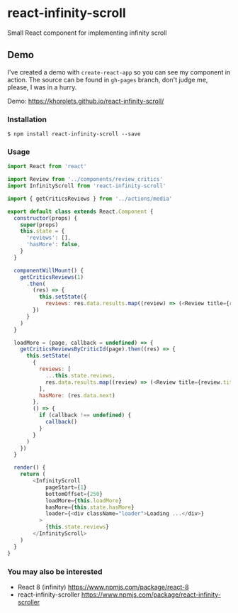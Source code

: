# react-infinity-scroll

Small React component for implementing infinity scroll

## Demo

I've created a demo with `create-react-app` so you can see my component in action. The source can be found in `gh-pages` branch, don't judge me, please, I was in a hurry.

Demo: https://khorolets.github.io/react-infinity-scroll/

### Installation

```
$ npm install react-infinity-scroll --save
```

### Usage

```javascript
import React from 'react'

import Review from '../components/review_critics'
import InfinityScroll from 'react-infinity-scroll'

import { getCriticsReviews } from '../actions/media'

export default class extends React.Component {
  constructor(props) {
    super(props)
    this.state = {
      'reviews': [],
      'hasMore': false,
    }
  }

  componentWillMount() {
    getCriticsReviews(1)
      .then(
        (res) => {
          this.setState({
            reviews: res.data.results.map((review) => (<Review title={review.title} />))
        })
      }
    )
  }

  loadMore = (page, callback = undefined) => {
    getCriticsReviewsByCriticId(page).then((res) => {
      this.setState(
        {
          reviews: [
            ...this.state.reviews,
            res.data.results.map((review) => (<Review title={review.title} />))
          ],
          hasMore: (res.data.next)
        },
        () => {
          if (callback !== undefined) {
            callback()
          }
        }
      )
    })
  }

  render() {
    return (
        <InfinityScroll
            pageStart={1}
            bottomOffset={250}
            loadMore={this.loadMore}
            hasMore={this.state.hasMore}
            loader={<div className="loader">Loading ...</div>}
          >
            {this.state.reviews}
        </InfinityScroll>
    )
  }
}
```


### You may also be interested

* React 8 (infinity) https://www.npmjs.com/package/react-8
* react-infinity-scroller https://www.npmjs.com/package/react-infinity-scroller
